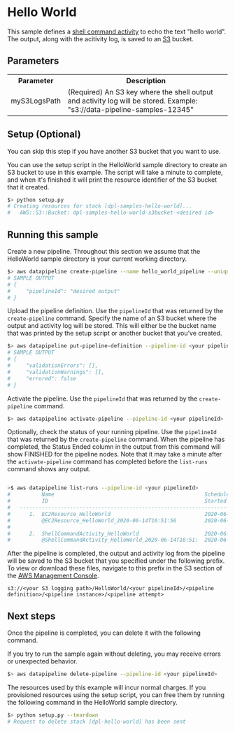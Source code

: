 # Hello World

This sample defines a [shell command activity](http://docs.aws.amazon.com/datapipeline/latest/DeveloperGuide/dp-object-shellcommandactivity.html) to echo the text "hello world". The output, along with
the acitivity log, is saved to an [S3](https://aws.amazon.com/s3/) bucket.

## Parameters

<table>
<tr><th>Parameter</th><th>Description</th></tr>
<tr>
<td>myS3LogsPath</td>
<td>
(Required) An S3 key where the shell output and activity log will be stored. Example: "s3://data-pipeline-samples-12345"
</td>
</tr>
</table>

## Setup (Optional)
You can skip this step if you have another S3 bucket that you want to use.

You can use the setup script in the HelloWorld sample directory to create an S3 bucket to use in
this example. The script will take a minute to complete, and when it's finished it will print the resource identifier of the
S3 bucket that it created.

```sh
$> python setup.py
# Creating resources for stack [dpl-samples-hello-world]...
#   AWS::S3::Bucket: dpl-samples-hello-world-s3bucket-<desired id>
```

## Running this sample

Create a new pipeline. Throughout this section we assume that the HelloWorld sample directory is
your current working directory.

```sh
$> aws datapipeline create-pipeline --name hello_world_pipeline --unique-id hello_world_pipeline 
# SAMPLE OUTPUT
# {
#     "pipelineId": "desired output"
# }
```

Upload the pipeline definition. Use the `pipelineId` that was returned by the `create-pipeline`
command. Specify the name of an S3 bucket where the output and activity log will be stored. This
will either be the bucket name that was printed by the setup script or another bucket that you've
created.


```sh
$> aws datapipeline put-pipeline-definition --pipeline-id <your pipelineId> --pipeline-definition file://helloworld.json --parameter-values myS3LogsPath="s3://<your s3 logging path>"
# SAMPLE OUTPUT
# {
#     "validationErrors": [],
#     "validationWarnings": [],
#     "errored": false
# }
```

Activate the pipeline. Use the `pipelineId` that was returned by the `create-pipeline` command.

```sh
$> aws datapipeline activate-pipeline --pipeline-id <your pipelineId>
```

Optionally, check the status of your running pipeline. Use the `pipelineId` that was returned by the
`create-pipeline` command. When the pipeline has completed, the Status Ended column in the output
from this command will show FINISHED for the pipeline nodes. Note that it may take a minute after the
`activate-pipeline` command has completed before the `list-runs` command shows any output.

```sh

>$ aws datapipeline list-runs --pipeline-id <your pipelineId>
#          Name                                                Scheduled Start      Status                 
#          ID                                                  Started              Ended              
#   ---------------------------------------------------------------------------------------------------
#      1.  EC2Resource_HelloWorld                              2020-06-14T16:51:56  RUNNING                
#          @EC2Resource_HelloWorld_2020-06-14T16:51:56         2020-06-14T16:51:59                     
#   
#      2.  ShellCommandActivity_HelloWorld                     2020-06-14T16:51:56  WAITING_FOR_RUNNER     
#          @ShellCommandActivity_HelloWorld_2020-06-14T16:51:  2020-06-14T16:51:59   

```

After the pipeline is completed, the output and activity log from the pipeline will be saved to the S3 bucket that you
specified under the following prefix. To view or download these files, navigate to this prefix in
the S3 section of the [AWS Management Console](https://aws.amazon.com/console/).

    s3://<your S3 logging path>/HelloWorld/<your pipelineId>/<pipeline definition>/<pipeline instance>/<pipeline attempt>

## Next steps

Once the pipeline is completed, you can delete it with the following command.

If you try to run the sample again without deleting, you may receive errors or unexpected behavior.

```sh
$> aws datapipeline delete-pipeline --pipeline-id <your pipelineId>
```
The resources used by this example will incur normal charges. If you provisioned resources using the
setup script, you can free them by running the following command in the HelloWorld sample directory.


```sh
$> python setup.py --teardown
# Request to delete stack [dpl-hello-world] has been sent
```

